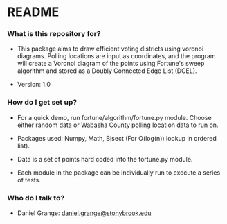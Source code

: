 # README #


### What is this repository for? ###

* This package aims to draw efficient voting districts using voronoi diagrams.
Polling locations are input as coordinates, and the program will create a 
Voronoi diagram of the points using Fortune's sweep algorithm and stored
as a Doubly Connected Edge List (DCEL).

* Version: 1.0

### How do I get set up? ###

* For a quick demo, run fortune/algorithm/fortune.py module. Choose either random data or 
Wabasha County polling location data to run on.

* Packages used: Numpy, Math, Bisect (For O(log(n)) lookup in ordered list).

* Data is a set of points hard coded into the fortune.py module.

* Each module  in the package can be individually run to execute a series of tests.


### Who do I talk to? ###

* Daniel Grange: daniel.grange@stonybrook.edu
